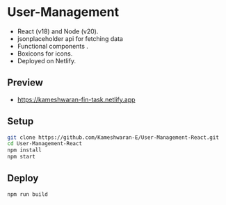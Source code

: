 # User-Management

- React (v18) and Node (v20).
- jsonplaceholder api for fetching data
- Functional components .
- Boxicons for icons.
- Deployed on Netlify.

## Preview

- https://kameshwaran-fin-task.netlify.app

## Setup

```bash
git clone https://github.com/Kameshwaran-E/User-Management-React.git
cd User-Management-React
npm install
npm start
```

## Deploy

```bash
npm run build
```
